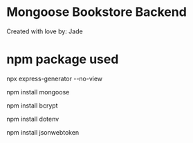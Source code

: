 # Mongoose Bookstore Backend

Created with love by: Jade

# npm package used

npx express-generator --no-view

npm install mongoose

npm install bcrypt

npm install dotenv

npm install jsonwebtoken

